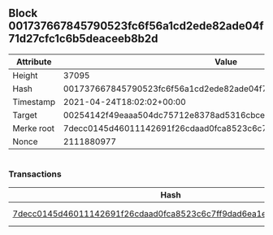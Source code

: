 ## Block 001737667845790523fc6f56a1cd2ede82ade04f71d27cfc1c6b5deaceeb8b2d

Attribute | Value
--- | ---
Height | 37095
Hash | 001737667845790523fc6f56a1cd2ede82ade04f71d27cfc1c6b5deaceeb8b2d
Timestamp | 2021-04-24T18:02:02+00:00
Target | 00254142f49eaaa504dc75712e8378ad5316cbcead634704b3734b6271167cc4
Merke root | 7decc0145d46011142691f26cdaad0fca8523c6c7ff9dad6ea1e40b98d3412d1
Nonce | 2111880977

```

```

### Transactions

Hash | Amount
--- | ---
[7decc0145d46011142691f26cdaad0fca8523c6c7ff9dad6ea1e40b98d3412d1](7decc0145d46011142691f26cdaad0fca8523c6c7ff9dad6ea1e40b98d3412d1.md) | 10.00000000 SKEPTI 
